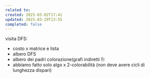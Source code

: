 ```yaml
---
related to: 
created: 2025-03-02T17:41
updated: 2025-03-29T13:55
completed: false
---
```

visita DFS:
- costo x matrice e lista
- albero DFS
- albero dei padri
colorazione(grafi indiretti !):
- abbiamo fatto solo algo x 2-colorabilità (non deve avere cicli di lunghezza dispari)